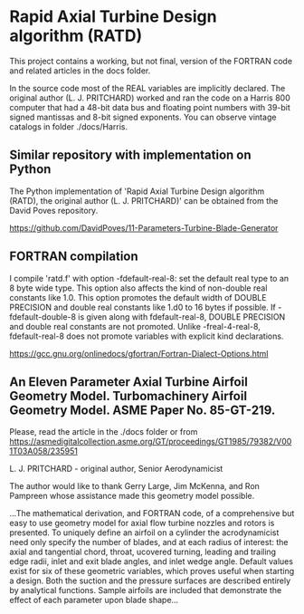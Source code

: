 # Rapid Axial Turbine Design algorithm (RATD)

This project contains a working, but not final, version of the FORTRAN code and related articles in the docs folder.

In the source code most of the REAL variables are implicitly declared. The original author (L. J. PRITCHARD) worked and ran the code on a Harris 800 computer that had a 48-bit data bus and floating point numbers with 39-bit signed mantissas and 8-bit signed exponents. You can observe vintage catalogs in folder ./docs/Harris.

## Similar repository with implementation on Python
The Python implementation of 'Rapid Axial Turbine Design algorithm (RATD), the original author (L. J. PRITCHARD)' can be obtained from the David Poves repository.

https://github.com/DavidPoves/11-Parameters-Turbine-Blade-Generator

## FORTRAN сompilation
I compile 'ratd.f' with option -fdefault-real-8: set the default real type to an 8 byte wide type. This option also affects the kind of non-double real constants like 1.0. This option promotes the default width of DOUBLE PRECISION and double real constants like 1.d0 to 16 bytes if possible. If -fdefault-double-8 is given along with fdefault-real-8, DOUBLE PRECISION and double real constants are not promoted. Unlike -freal-4-real-8, fdefault-real-8 does not promote variables with explicit kind declarations.

https://gcc.gnu.org/onlinedocs/gfortran/Fortran-Dialect-Options.html

## An Eleven Parameter Axial Turbine Airfoil Geometry Model. Turbomachinery Airfoil Geometry Model. ASME Paper No. 85-GT-219.
Please, read the article in the ./docs folder or from https://asmedigitalcollection.asme.org/GT/proceedings/GT1985/79382/V001T03A058/235951

L. J. PRITCHARD - original author, Senior Aerodynamicist

The author would like to thank Gerry Large, Jim McKenna, and Ron Pampreen whose assistance made this geometry model possible.

...The mathematical derivation, and FORTRAN code, of a comprehensive but easy to use geometry model for axial flow turbine nozzles and rotors is presented. To uniquely define an airfoil on a cylinder the acrodynamicist need only specify the number of blades, and at each radius of interest: the axial and tangential chord, throat, ucovered turning, leading and trailing edge radii, inlet and exit blade angles, and inlet wedge angle. Default values exist for six of these geometric variables, which proves useful when starting a design. Both the suction and the pressure surfaces are described entirely by analytical functions. Sample airfoils are included that demonstrate the effect of each parameter upon blade shape...
